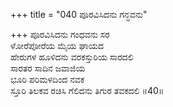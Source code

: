 +++
title = "040 ಪೂರವಿಸಿದನು ಗನ್ಧವನು"

+++
ಪೂರವಿಸಿದನು ಗಂಧವನು ಸರ  
ಳೋರೆಪೋರೆಯ ಮೈಯ ಘಾಯದ  
ಹೇರುಗಳ ಹೂಳಿದನು ವರಕಸ್ತುರಿಯ ಸಾರದಲಿ  
ಸಾರತರ ಸಾದಿನ ಜವಾಜಿಯ  
ಭೂರಿ ಪರಿಮಳದಿಂದ ನವಕ  
ಸ್ತೂರಿ ತಿಲಕವ ರಚಿಸಿ ಗೆಲಿದನು ತಿಗುರ ತವಕದಲಿ     ॥40॥